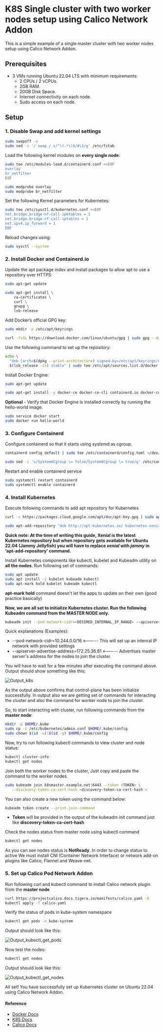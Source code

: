 # K8S Single cluster with two worker nodes setup using Calico Network Addon

This is a simple example of a single master cluster with two worker nodes setup using Calico Network Addon.

## Prerequisites

- 3 VMs running Ubuntu 22.04 LTS with minimum requirements:
  - 2 CPUs / 2 vCPUs.
  - 2GB RAM.
  - 20GB Disk Space.
  - Internet connectivity on each node.
  - Sudo access on each node.

## Setup

### 1. Disable Swap and add kernel settings

```bash
sudo swapoff -a
sudo sed -i '/ swap / s/^\(.*\)$/#\1/g' /etc/fstab
```

Load the following kernel modules on **every single node**:

```bash
sudo tee /etc/modules-load.d/containerd.conf <<EOF
overlay
br_netfilter
EOF

sudo modprobe overlay
sudo modprobe br_netfilter
```

Set the following Kernel parameters for Kubernetes:

```bash
sudo tee /etc/sysctl.d/kubernetes.conf <<EOF
net.bridge.bridge-nf-call-ip6tables = 1
net.bridge.bridge-nf-call-iptables = 1
net.ipv4.ip_forward = 1
EOF 
```

Reload changes using:

```bash
sudo sysctl --system
```

### 2. Install Docker and Containerd.io

Update the apt package index and install packages to allow apt to use a repository over HTTPS:

```bash
sudo apt-get update

sudo apt-get install \
    ca-certificates \
    curl \
    gnupg \
    lsb-release
```

Add Docker’s official GPG key:

```bash
sudo mkdir -p /etc/apt/keyrings

curl -fsSL https://download.docker.com/linux/ubuntu/gpg | sudo gpg --dearmor -o /etc/apt/keyrings/docker.gpg
```

Use the following command to set up the repository:

```bash
echo \
  "deb [arch=$(dpkg --print-architecture) signed-by=/etc/apt/keyrings/docker.gpg] https://download.docker.com/linux/ubuntu \
  $(lsb_release -cs) stable" | sudo tee /etc/apt/sources.list.d/docker.list > /dev/null
```

Install Docker Engine:

```bash
sudo apt-get update

sudo apt-get install -y docker-ce docker-ce-cli containerd.io docker-compose-plugin
```

**Optional** - Verify that Docker Engine is installed correctly by running the hello-world image.

```bash
sudo service docker start
sudo docker run hello-world
```

### 3. Configure Containerd

Configure containerd so that it starts using systemd as cgroup.

```bash
containerd config default | sudo tee /etc/containerd/config.toml >/dev/null 2>&1

sudo sed -i 's/SystemdCgroup \= false/SystemdCgroup \= true/g' /etc/containerd/config.toml
```

Restart and enable containerd service

```bash
sudo systemctl restart containerd
sudo systemctl enable containerd
```

### 4. Install Kubernetes

Execute following commands to add apt repository for Kubernetes

```bash
curl -s https://packages.cloud.google.com/apt/doc/apt-key.gpg | sudo apt-key add -

sudo apt-add-repository "deb http://apt.kubernetes.io/ kubernetes-xenial main"
```

**Quick note: At the time of writing this guide, Xenial is the latest Kubernetes repository but when repository gets available for Ubuntu 22.04 (Jammy Jellyfish) you will have to replace *xenial* with *jammy* in ‘apt-add-repository’ command.**

Install Kubernetes components like kubectl, kubelet and Kubeadm utility on **all the nodes**. Run following set of commands:

```bash
sudo apt update
sudo apt install -y kubelet kubeadm kubectl
sudo apt-mark hold kubelet kubeadm kubectl
```

**apt-mark hold** command doesn't let the apps to update on their own (good practice basically)

**Now, we are all set to initialize Kubernetes cluster. Run the following Kubeadm command from the MASTER NODE only.**

```bash
kubeadm init --pod-network-cidr=<DESIRED_INTERNAL_IP_RANGE> --apiserver-advertise-address=<INTERNAL_IP_ADDRESS_OF_YOUR_SERVER>
```

Quick explanations (Examples):

- --pod-network-cidr=10.244.0.0/16 <----- This will set up an intenral IP network with provided settings
- --apiserver-advertise-address=172.25.36.81 <----- Advertises master server's address for the nodes to join the cluster.

You will have to wait for a few minutes after executing the command above. Output should show something like this:

![Output_k8s](./output_k8s.png)

As the output above confirms that control-plane has been initialize successfully. In output also we are getting set of commands for interacting the cluster and also the command for worker node to join the cluster.

So, to start interacting with cluster, run following commands from the **master node**:

```bash
mkdir -p $HOME/.kube
sudo cp -i /etc/kubernetes/admin.conf $HOME/.kube/config
sudo chown $(id -u):$(id -g) $HOME/.kube/config
```

Now, try to run following kubectl commands to view cluster and node status:

```bash
kubectl cluster-info
kubectl get nodes
```

Join both the worker nodes to the cluster, Just copy and paste the command to the worker nodes.

```bash
sudo kubeadm join k8smaster.example.net:6443 --token <TOKEN> \
   --discovery-token-ca-cert-hash <discovery-token-ca-cert-hash >
```

You can also create a new token using the command below:

```bash
kubeadm token create --print-join-command
```

- **Token** will be provided in the output of the kubeadm init command just like **discovery-token-ca-cert-hash**

Check the nodes status from master node using kubectl command

```bash
kubectl get nodes
```

As you can see nodes status is **NotReady**. In order to change status to active We must install CNI (Container Network Interface) or network add-on plugins like Calico, Flannel and Weave-net.

### 5. Set up Calico Pod Network Addon

Run following curl and kubectl command to install Calico network plugin from the **master node**

```bash
curl https://projectcalico.docs.tigera.io/manifests/calico.yaml -O
kubectl apply -f calico.yaml
```

Verify the status of pods in kube-system namespace

```bash
kubectl get pods -n kube-system
```

Output should look like this:

![Output_kubectl_get_pods](./outout_kubectl_get_pods.png)

Now test the nodes:

```bash
kubectl get nodes
```

Output should look like this:

![Output_kubectl_get_nodes](./output_kubectl_get_nodes.png)

All set! You have successfully set up Kubernetes cluster on Ubuntu 22.04 using Calico Network Addon.

#### Reference

- [Docker Docs](https://docs.docker.com/engine/install/ubuntu/#:~:text=from%20the%20repository.-,Set%20up%20the%20repository,-Update%20the%20apt)
- [K8S Docs](https://kubernetes.io/docs/setup/production-environment/tools/kubeadm/install-kubeadm/#installing-runtime)
- [Calico Docs](https://projectcalico.docs.tigera.io/getting-started/kubernetes/quickstart)
